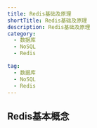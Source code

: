 ```yaml
---
title: Redis基础及原理
shortTitle: Redis基础及原理
description: Redis基础及原理
category:
  - 数据库
  - NoSQL
  - Redis

tag:
  - 数据库
  - NoSQL
  - Redis
---
```


## Redis基本概念